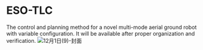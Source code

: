 # ESO-TLC
The control and planning method for a novel multi-mode aerial ground robot with variable configuration.
It will be available after proper organization and verification.
![12月1日(9)-封面](https://github.com/user-attachments/assets/a3412e65-99a8-42cd-88c9-07d918a1b02b)
